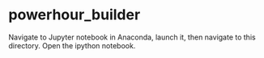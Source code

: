 # powerhour_builder

Navigate to Jupyter notebook in Anaconda, launch it, then navigate to this directory. Open the ipython notebook.
